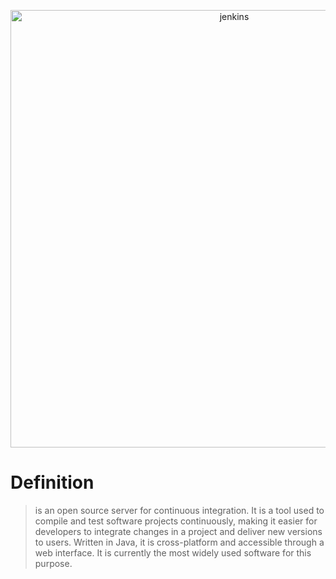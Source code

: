 <div>
<p style = 'text-align:center;'>
<img src="https://www.jenkins.io/images/logo-title-opengraph.png" alt="jenkins" width="700px">
</p>
</div>

# Definition
>is an open source server for continuous integration. It is a tool used to compile and test software projects continuously, making it easier for developers to integrate changes in a project and deliver new versions to users. Written in Java, it is cross-platform and accessible through a web interface. It is currently the most widely used software for this purpose.